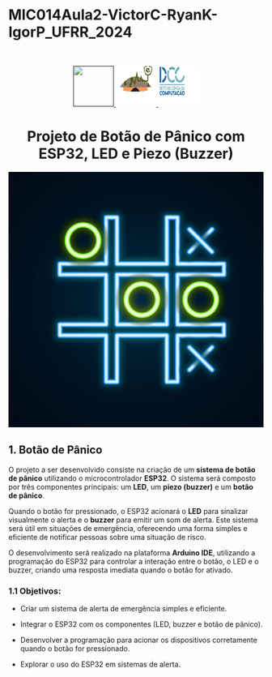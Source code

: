 # MIC014Aula2-VictorC-RyanK-IgorP_UFRR_2024  
<br />  
<p align="center">
  <a href="">
    <img src="https://user-images.githubusercontent.com/49700354/114078715-a61b2f00-987f-11eb-8eef-6fd7cfc17d33.png" alt="" width="80" height="80">
    <img src="https://github.com/VictorH456/MIC014Aula2-VictorC-RyanK-IgorP_UFRR_2024/blob/main/imagens/maloca.png" alt="" width="80" height="80">
    <img src="https://github.com/VictorH456/MIC014Aula2-VictorC-RyanK-IgorP_UFRR_2024/blob/main/imagens/dcc-removebg-preview.png" alt="" width="80" height="80">
  </a>
  <h1 align="center">Projeto de Botão de Pânico com ESP32, LED e Piezo (Buzzer)</h1>
  <p align="center">
    <img src="https://github.com/VictorH456/VictorCostaRyanK-_ws_OS_RR_2024./blob/main/Implementa%C3%A7%C3%A3o/jogodavelha.jpg">
    

## 1. Botão de Pânico

O projeto a ser desenvolvido consiste na criação de um **sistema de botão de pânico** utilizando o microcontrolador **ESP32**. O sistema será composto por três componentes principais: um **LED**, um **piezo (buzzer)** e um **botão de pânico**.

Quando o botão for pressionado, o ESP32 acionará o **LED** para sinalizar visualmente o alerta e o **buzzer** para emitir um som de alerta. Este sistema será útil em situações de emergência, oferecendo uma forma simples e eficiente de notificar pessoas sobre uma situação de risco.

O desenvolvimento será realizado na plataforma **Arduino IDE**, utilizando a programação do ESP32 para controlar a interação entre o botão, o LED e o buzzer, criando uma resposta imediata quando o botão for ativado.

### 1.1 Objetivos:
- Criar um sistema de alerta de emergência simples e eficiente.
- Integrar o ESP32 com os componentes (LED, buzzer e botão de pânico).
- Desenvolver a programação para acionar os dispositivos corretamente quando o botão for pressionado.
- Explorar o uso do ESP32 em sistemas de alerta.

  </p>
</p>
</p>
